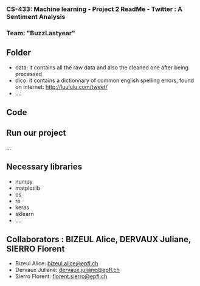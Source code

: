 ### CS-433: Machine learning - Project 2 ReadMe - Twitter : A Sentiment Analysis
### Team: "BuzzLastyear" 

## Folder
* data: it contains all the raw data and also the cleaned one after being processed
* dico: it contains a dictionnary of common english spelling errors, found on internet: http://luululu.com/tweet/ 
* ...:

## Code  


## Run our project
...

## Necessary libraries
* numpy
* matplotlib
* os
* re
* keras
* sklearn
* ....

## Collaborators : BIZEUL Alice, DERVAUX Juliane, SIERRO Florent
* Bizeul Alice:	 	bizeul.alice@epfl.ch
* Dervaux Juliane:	dervaux.juliane@epfl.ch
* Sierro Florent:	florent.sierro@epfl.ch
